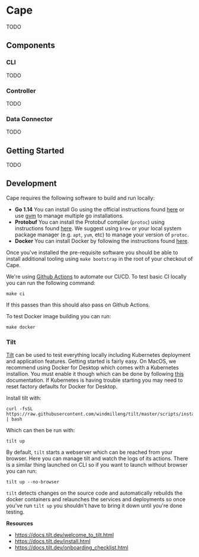 # Cape

TODO

## Components

### CLI

TODO

### Controller

TODO

### Data Connector

TODO

## Getting Started

TODO

## Development

Cape requires the following software to build and run locally:

- **Go 1.14** You can install Go using the official instructions found [here](https://golang.org/doc/install) or use [gvm](https://github.com/moovweb/gvm) to manage multiple go installations.
- **Protobuf** You can install the Protobuf compiler (`protoc`) using instructions found [here](https://developers.google.com/protocol-buffers/docs/downloads). We suggest using `brew` or your local system package manager (e.g. `apt`, `yum`, etc) to manage your version of `protoc`.
- **Docker** You can install Docker by following the instructions found [here](https://docs.docker.com/install/). 

Once you've installed the pre-requisite software you should be able to install additional tooling using `make bootstrap` in the root of your checkout of Cape.

We're using [Github Actions](https://github.com/features/actions) to automate our CI/CD. To test basic CI locally you can run the following command:

```
make ci
```

If this passes than this should also pass on Github Actions.

To test Docker image building you can run:

```
make docker
```

### Tilt

[Tilt](tilt.dev) can be used to test everything locally including Kubernetes deployment and application features. Getting started is fairly easy. On MacOS, we recommend using Docker for Desktop which comes with a Kubernetes installion. You must enable it though which can be done by following [this](https://docs.docker.com/docker-for-mac/#kubernetes) documentation. If Kubernetes is having trouble starting you may need to reset factory defaults for Docker for Desktop.

Install tilt with:

```
curl -fsSL https://raw.githubusercontent.com/windmilleng/tilt/master/scripts/install.sh | bash
```

Which can then be run with:

```
tilt up
```

By default, `tilt` starts a webserver which can be reached from your browser. Here you can manage tilt and watch the logs of its actions. There is a similar thing launched on CLI so if you want to launch without browser you can run:

```
tilt up --no-browser
```

`tilt` detects changes on the source code and automatically rebuilds the docker containers and relaunches the services and deployments so once you've run `tilt up` you shouldn't have to bring it down until you're done testing.

**Resources**

- https://docs.tilt.dev/welcome_to_tilt.html
- https://docs.tilt.dev/install.html
- https://docs.tilt.dev/onboarding_checklist.html

